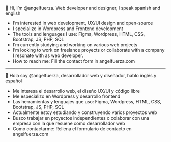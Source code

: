 👋 Hi, I’m @angelfuerza. Web developer and designer, I speak spanish and english

-  I’m interested in web development, UX/UI design and open-source 
-  I specialize in Wordpress and Frontend development
-  The tools and lenguages I use: Figma, Wordpress, HTML, CSS, Bootstrap, JS, PHP, SQL
-  I’m currently studying and working on various web projects
-  I’m looking to work on freelance proyects or collaborate with a company I resonate with as web developer. 
- How to reach me: Fill the contact form in angelfuerza.com  

-------------------------------------------------------------------------------------------------------------------------------------------------

 👋 Hola soy @angelfuerza, desarrollador web y diseñador, hablo inglés y español
  
- Me interesa el desarrollo web, el diseño UX/UI y código libre
- Me especializo en Wordpress y desarrollo frontend
- Las herramientas y lenguajes que uso: Figma, Wordpress, HTML, CSS, Bootstrap, JS, PHP, SQL
- Actualmente estoy estudiando y construyendo varios proyectos web
- Busco trabajar en proyectos independientes o colaborar con una empresa con la que resuene como desarrollador web
- Como contactarme: Rellena el formulario de contacto en angelfuerza.com
